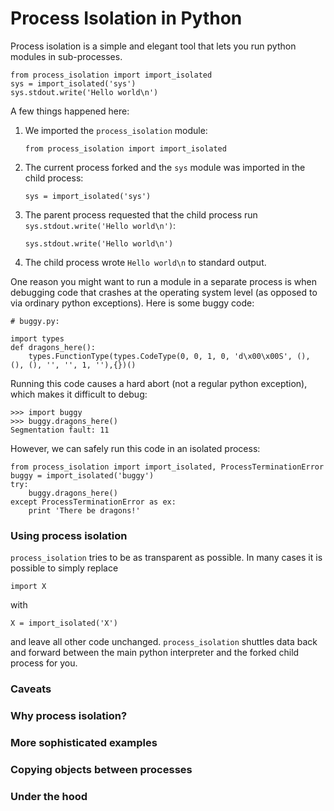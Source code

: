 # Process Isolation in Python

Process isolation is a simple and elegant tool that lets you run
python modules in sub-processes.

```
from process_isolation import import_isolated
sys = import_isolated('sys')
sys.stdout.write('Hello world\n')
````

A few things happened here:

1. We imported the `process_isolation` module:
    ```
    from process_isolation import import_isolated
    ````

2. The current process forked and the `sys` module was imported in the child process:
    ```
    sys = import_isolated('sys')
    ```

3. The parent process requested that the child process run `sys.stdout.write('Hello world\n')`:
    ```
    sys.stdout.write('Hello world\n')
    ```

4. The child process wrote `Hello world\n` to standard output.


One reason you might want to run a module in a separate process is
when debugging code that crashes at the operating system level (as
opposed to via ordinary python exceptions). Here is some buggy code:

```
# buggy.py:

import types
def dragons_here():
    types.FunctionType(types.CodeType(0, 0, 1, 0, 'd\x00\x00S', (), (), (), '', '', 1, ''),{})()
```

Running this code causes a hard abort (not a regular python exception),
which makes it difficult to debug:

```
>>> import buggy
>>> buggy.dragons_here()
Segmentation fault: 11
```

However, we can safely run this code in an isolated process:

```
from process_isolation import import_isolated, ProcessTerminationError
buggy = import_isolated('buggy')
try:
    buggy.dragons_here()
except ProcessTerminationError as ex:
    print 'There be dragons!'
````

### Using process isolation

`process_isolation` tries to be as transparent as possible. In many
cases it is possible to simply replace 

    import X

with 

    X = import_isolated('X')

and leave all other code unchanged. `process_isolation` shuttles data
back and forward between the main python interpreter and the forked
child process for you.

### Caveats

### Why process isolation?

### More sophisticated examples

### Copying objects between processes

### Under the hood

